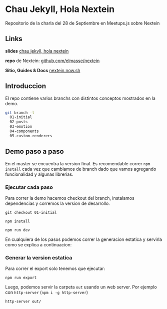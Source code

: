 # Chau Jekyll, Hola Nextein

Repositorio de la charla del 28 de Septiembre en Meetups.js sobre Nextein

## Links

**slides** [chau jekyll, hola nextein](https://docs.google.com/presentation/d/1kGXm30eKjb6NpoUJpnY0-MnJGHV50b3tSqtGb_btcdc/edit?usp=sharing)

**repo** de Nextein: [github.com/elmasse/nextein](https://github.com/elmasse/nextein)

**Sitio, Guides & Docs** [nextein.now.sh](https://nextein.now.sh)


## Introduccion

El repo contiene varios branchs con distintos conceptos mostrados en la demo.

```bash
git branch -l
  01-initial
  02-posts
  03-emotion
  04-components
  05-custom-renderers
```

## Demo paso a paso

En el master se encuentra la version final. Es recomendable correr `npm install` cada vez que cambiamos de branch dado que vamos agregando funcionalidad y algunas librerias.

### Ejecutar cada paso

Para correr la demo hacemos checkout del branch, instalamos dependencias y corremos la version de desarrollo. 

```
git checkout 01-initial
```

```
npm install
```

```
npm run dev
```

En cualquiera de los pasos podemos correr la generacion estatica y servirla como se explica a continuacion:

### Generar la version estatica

Para correr el export solo tenemos que ejecutar:

```
npm run export
```

Luego, podemos servir la carpeta `out` usando un web server. Por ejemplo con `http-server` (`npm i -g http-server`)

```
http-server out/
```
